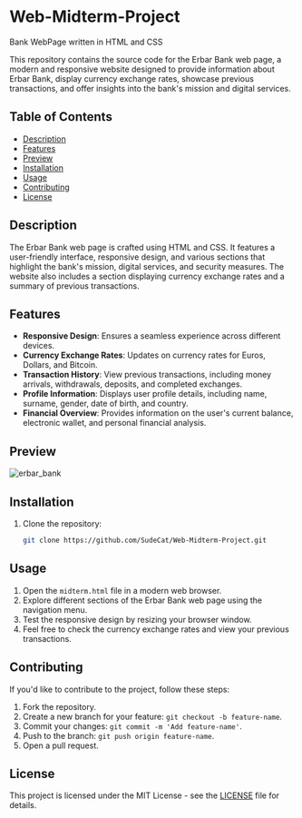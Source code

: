 # Web-Midterm-Project
Bank WebPage written in HTML and CSS

This repository contains the source code for the Erbar Bank web page, a modern and responsive website designed to provide information about Erbar Bank, display currency exchange rates, showcase previous transactions, and offer insights into the bank's mission and digital services.

## Table of Contents
- [Description](#description)
- [Features](#features)
- [Preview](#preview)
- [Installation](#installation)
- [Usage](#usage)
- [Contributing](#contributing)
- [License](#license)

## Description
The Erbar Bank web page is crafted using HTML and CSS. It features a user-friendly interface, responsive design, and various sections that highlight the bank's mission, digital services, and security measures. The website also includes a section displaying  currency exchange rates and a summary of previous transactions.

## Features
- **Responsive Design**: Ensures a seamless experience across different devices.
- **Currency Exchange Rates**: Updates on currency rates for Euros, Dollars, and Bitcoin.
- **Transaction History**: View previous transactions, including money arrivals, withdrawals, deposits, and completed exchanges.
- **Profile Information**: Displays user profile details, including name, surname, gender, date of birth, and country.
- **Financial Overview**: Provides information on the user's current balance, electronic wallet, and personal financial analysis.

## Preview
![erbar_bank](https://github.com/SudeCat/Web-Midterm-Project/assets/81020923/8eda17aa-f182-4d15-9f67-c1715bf6fbd1)



## Installation
1. Clone the repository:
   ```bash
   git clone https://github.com/SudeCat/Web-Midterm-Project.git

## Usage

1. Open the `midterm.html` file in a modern web browser.
2. Explore different sections of the Erbar Bank web page using the navigation menu.
3. Test the responsive design by resizing your browser window.
4. Feel free to check the currency exchange rates and view your previous transactions.

## Contributing

If you'd like to contribute to the project, follow these steps:

1. Fork the repository.
2. Create a new branch for your feature: `git checkout -b feature-name`.
3. Commit your changes: `git commit -m 'Add feature-name'`.
4. Push to the branch: `git push origin feature-name`.
5. Open a pull request.

## License

This project is licensed under the MIT License - see the [LICENSE](LICENSE) file for details.

